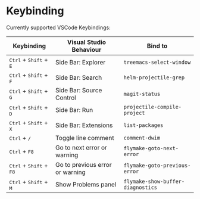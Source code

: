 # Keybinding

Currently supported VSCode Keybindings:

| Keybinding                                         | Visual Studio Behaviour         | Bind to
|----------------------------------------------------|---------------------------------|------------------------------------
| <kbd>Ctrl</kbd> + <kbd>Shift</kbd> + <kbd>E</kbd>  | Side Bar: Explorer              | `treemacs-select-window`
| <kbd>Ctrl</kbd> + <kbd>Shift</kbd> + <kbd>F</kbd>  | Side Bar: Search                | `helm-projectile-grep`
| <kbd>Ctrl</kbd> + <kbd>Shift</kbd> + <kbd>G</kbd>  | Side Bar: Source Control        | `magit-status`
| <kbd>Ctrl</kbd> + <kbd>Shift</kbd> + <kbd>D</kbd>  | Side Bar: Run                   | `projectile-compile-project`
| <kbd>Ctrl</kbd> + <kbd>Shift</kbd> + <kbd>X</kbd>  | Side Bar: Extensions            | `list-packages`
| <kbd>Ctrl</kbd> + <kbd>/</kbd>                     | Toggle line comment             | `comment-dwim`
| <kbd>Ctrl</kbd> + <kbd>F8</kbd>                    | Go to next error or warning     | `flymake-goto-next-error`
| <kbd>Ctrl</kbd> + <kbd>Shift</kbd> + <kbd>F8</kbd> | Go to previous error or warning | `flymake-goto-previous-error`
| <kbd>Ctrl</kbd> + <kbd>Shift</kbd> + <kbd>M</kbd>  | Show Problems panel             | `flymake-show-buffer-diagnostics`
